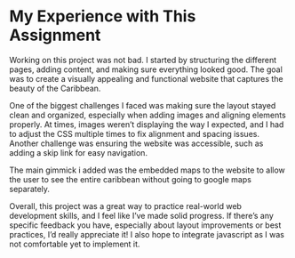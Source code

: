 # My Experience with This Assignment  

Working on this project was not bad. I started by structuring the different pages, adding content, and making sure everything looked good. The goal was to create a visually appealing and functional website that captures the beauty of the Caribbean.

One of the biggest challenges I faced was making sure the layout stayed clean and organized, especially when adding images and aligning elements properly. At times, images weren’t displaying the way I expected, and I had to adjust the CSS multiple times to fix alignment and spacing issues. Another challenge was ensuring the website was accessible, such as adding a skip link for easy navigation.

The main gimmick i added was the embedded maps to the website to allow the user to see the entire caribbean without going to google maps separately.

Overall, this project was a great way to practice real-world web development skills, and I feel like I’ve made solid progress. If there’s any specific feedback you have, especially about layout improvements or best practices, I’d really appreciate it! I also hope to integrate javascript as I was not comfortable yet to implement it.

